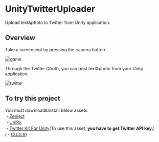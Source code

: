 # UnityTwitterUploader
Upload text&amp;photo to Twitter from Unity application.

## Overview
Take a screenshot by pressing the camera button.  
  
![game](https://user-images.githubusercontent.com/20081122/43147381-e1dadd12-8f9d-11e8-8110-19a672290426.png)
  
Through the Twitter OAuth, you can post text&photo from your Unity application.  

![twitter](https://user-images.githubusercontent.com/20081122/43147380-e1b2806a-8f9d-11e8-8258-384f6a2594b8.png)

## To try this project
You must download&Install below assets.  
・[Zenject](https://assetstore.unity.com/packages/tools/integration/zenject-dependency-injection-ioc-17758)  
・[UniRx](https://assetstore.unity.com/packages/tools/integration/unirx-reactive-extensions-for-unity-17276)  
・[Twitter Kit For Unity](https://assetstore.unity.com/packages/tools/integration/twitter-kit-for-unity-84914)(To use this asset, **you have to get Twitter API key.**)  
(・[CUDLR](https://assetstore.unity.com/packages/tools/input-management/cudlr-console-for-unity-debugging-and-logging-remotely-12294))
